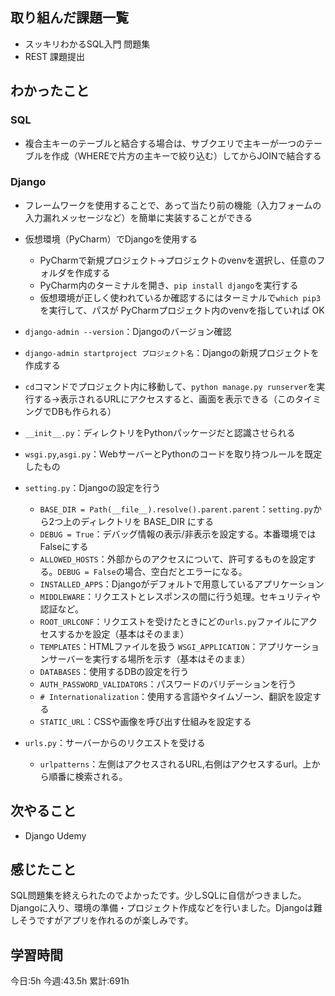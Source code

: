 ## 取り組んだ課題一覧
- スッキリわかるSQL入門 問題集
- REST 課題提出
	
## わかったこと

### SQL

- 複合主キーのテーブルと結合する場合は、サブクエリで主キーが一つのテーブルを作成（WHEREで片方の主キーで絞り込む）してからJOINで結合する

### Django

- フレームワークを使用することで、あって当たり前の機能（入力フォームの入力漏れメッセージなど）を簡単に実装することができる

- 仮想環境（PyCharm）でDjangoを使用する
	- PyCharmで新規プロジェクト→プロジェクトのvenvを選択し、任意のフォルダを作成する
	- PyCharm内のターミナルを開き、`pip install django`を実行する
	- 仮想環境が正しく使われているか確認するにはターミナルで`which pip3`を実行して、パスが PyCharmプロジェクト内のvenvを指していれば OK
- `django-admin --version`：Djangoのバージョン確認
- `django-admin startproject プロジェクト名`：Djangoの新規プロジェクトを作成する
- `cd`コマンドでプロジェクト内に移動して、`python manage.py runserver`を実行する→表示されるURLにアクセスすると、画面を表示できる（このタイミングでDBも作られる）
- `__init__.py`：ディレクトリをPythonパッケージだと認識させられる
- `wsgi.py`,`asgi.py`：WebサーバーとPythonのコードを取り持つルールを既定したもの
- `setting.py`：Djangoの設定を行う
	- `BASE_DIR = Path(__file__).resolve().parent.parent`：`setting.py`から2つ上のディレクトリを BASE_DIR にする
	- `DEBUG = True`：デバッグ情報の表示/非表示を設定する。本番環境ではFalseにする
	- `ALLOWED_HOSTS`：外部からのアクセスについて、許可するものを設定する。`DEBUG = False`の場合、空白だとエラーになる。
	- `INSTALLED_APPS`：Djangoがデフォルトで用意しているアプリケーション
	- `MIDDLEWARE`：リクエストとレスポンスの間に行う処理。セキュリティや認証など。
	- `ROOT_URLCONF`：リクエストを受けたときにどの`urls.py`ファイルにアクセスするかを設定（基本はそのまま）
	- `TEMPLATES`：HTMLファイルを扱う
`WSGI_APPLICATION`：アプリケーションサーバーを実行する場所を示す（基本はそのまま）
	- `DATABASES`：使用するDBの設定を行う
	- `AUTH_PASSWORD_VALIDATORS`：パスワードのバリデーションを行う
	- `# Internationalization`：使用する言語やタイムゾーン、翻訳を設定する
	- `STATIC_URL`：CSSや画像を呼び出す仕組みを設定する
- `urls.py`：サーバーからのリクエストを受ける
	- `urlpatterns`：左側はアクセスされるURL,右側はアクセスするurl。上から順番に検索される。


## 次やること
- Django Udemy


## 感じたこと
SQL問題集を終えられたのでよかったです。少しSQLに自信がつきました。
Djangoに入り、環境の準備・プロジェクト作成などを行いました。Djangoは難しそうですがアプリを作れるのが楽しみです。


## 学習時間
今日:5h
今週:43.5h 
累計:691h